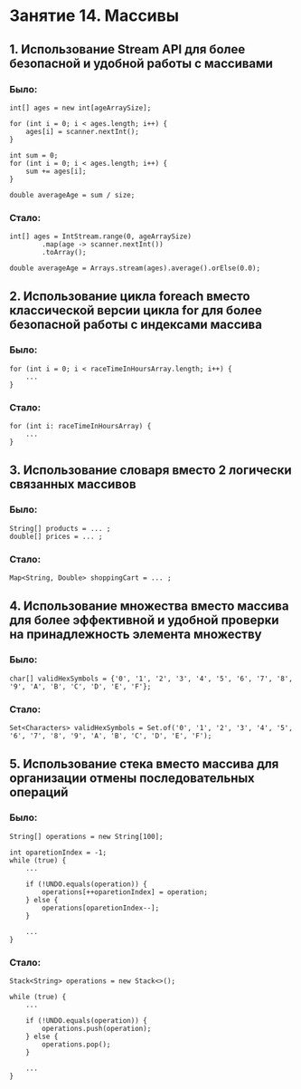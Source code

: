 # Занятие 14. Массивы

## 1. Использование Stream API для более безопасной и удобной работы с массивами
### Было:
```
int[] ages = new int[ageArraySize];

for (int i = 0; i < ages.length; i++) {
    ages[i] = scanner.nextInt();
}

int sum = 0;
for (int i = 0; i < ages.length; i++) {
    sum += ages[i];
}

double averageAge = sum / size;
```

### Стало:
```
int[] ages = IntStream.range(0, ageArraySize)
        .map(age -> scanner.nextInt())
        .toArray();

double averageAge = Arrays.stream(ages).average().orElse(0.0);
```

## 2. Использование цикла foreach вместо классической версии цикла for для более безопасной работы с индексами массива
### Было:

```
for (int i = 0; i < raceTimeInHoursArray.length; i++) {
    ...
}
```

### Стало:
```
for (int i: raceTimeInHoursArray) {
    ...
}
```

## 3. Использование словаря вместо 2 логически связанных массивов
### Было:
```
String[] products = ... ;
double[] prices = ... ;
```

### Стало: 
```
Map<String, Double> shoppingCart = ... ;
```

## 4. Использование множества вместо массива для более эффективной и удобной проверки на принадлежность элемента множеству
### Было:
```
char[] validHexSymbols = {'0', '1', '2', '3', '4', '5', '6', '7', '8', '9', 'A', 'B', 'C', 'D', 'E', 'F'};
```

### Стало:
```
Set<Characters> validHexSymbols = Set.of('0', '1', '2', '3', '4', '5', '6', '7', '8', '9', 'A', 'B', 'C', 'D', 'E', 'F');
```

## 5. Использование стека вместо массива для организации отмены последовательных операций
### Было:
```
String[] operations = new String[100];

int oparetionIndex = -1;
while (true) {
    ... 
    
    if (!UNDO.equals(operation)) {
        operations[++oparetionIndex] = operation;
    } else {
        operations[oparetionIndex--];
    }
    
    ...
}
```

### Стало:
```
Stack<String> operations = new Stack<>();

while (true) {
    ... 
    
    if (!UNDO.equals(operation)) {
        operations.push(operation);
    } else {
        operations.pop();
    }
    
    ...
}
```